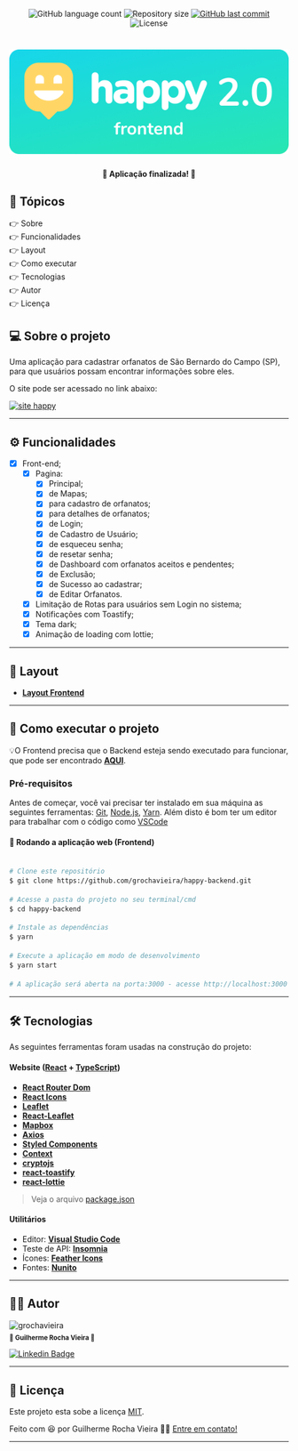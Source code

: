 <p align="center">
  <img alt="GitHub language count" src="https://img.shields.io/github/languages/count/grochavieira/happy-frontend?color=%2304D361&style=flat">

  <img alt="Repository size" src="https://img.shields.io/github/repo-size/grochavieira/happy-frontend?style=flat">
  
  <a href="https://github.com/grochavieira/happy-frontend/commits/master">
    <img alt="GitHub last commit" src="https://img.shields.io/github/last-commit/grochavieira/happy-frontend?style=flat">
  </a>
    
   <img alt="License" src="https://img.shields.io/badge/license-MIT-brightgreen?style=flat">
  
</p>

<h1 align="center">
    <img src="./assets/logo_frontend.png" />
</h1>

<h4 align="center"> 
	🚧  Aplicação finalizada! 🚧
</h4>

## 🏁 Tópicos

<p>
 👉<a href="#-sobre-o-projeto" style="text-decoration: none; "> Sobre</a> <br/>
👉<a href="#-funcionalidades" style="text-decoration: none; "> Funcionalidades</a> <br/>
👉<a href="#-layout" style="text-decoration: none"> Layout</a> <br/>
👉<a href="#-como-executar-o-projeto" style="text-decoration: none"> Como executar</a> <br/>
👉<a href="#-tecnologias" style="text-decoration: none"> Tecnologias</a> <br/>
👉<a href="#-autor" style="text-decoration: none"> Autor</a> <br/>
👉<a href="#user-content--licença" style="text-decoration: none"> Licença</a>

</p>

## 💻 Sobre o projeto

Uma aplicação para cadastrar orfanatos de São Bernardo do Campo (SP), para que usuários possam encontrar informações sobre eles.

O site pode ser acessado no link abaixo:

<a align="center" href="https://grochavieira-happy-frontend.vercel.app/">
    <img alt="site happy" src="https://img.shields.io/static/v1?label=site&message=happy&color=00D0E2&style=flat&logo=vercel">
</a>

---

<a name="-funcionalidades"></a>

## ⚙️ Funcionalidades

- [x] Front-end;
  - [x] Pagina:
    - [x] Principal;
    - [x] de Mapas;
    - [x] para cadastro de orfanatos;
    - [x] para detalhes de orfanatos;
    - [x] de Login;
    - [x] de Cadastro de Usuário;
    - [x] de esqueceu senha;
    - [x] de resetar senha;
    - [x] de Dashboard com orfanatos aceitos e pendentes;
    - [x] de Exclusão;
    - [x] de Sucesso ao cadastrar;
    - [x] de Editar Orfanatos.
  - [x] Limitação de Rotas para usuários sem Login no sistema;
  - [x] Notificações com Toastify;
  - [x] Tema dark;
  - [x] Animação de loading com lottie;

---

## 🎨 Layout

- **[Layout Frontend](https://www.figma.com/file/dVBGraPAX3cyvcH3ynLh2a/Happy-Web-2.0-Copy)**

---

## 🚀 Como executar o projeto

💡O Frontend precisa que o Backend esteja sendo executado para funcionar, que pode ser encontrado **[AQUI](https://github.com/grochavieira/happy-frontend)**.

### Pré-requisitos

Antes de começar, você vai precisar ter instalado em sua máquina as seguintes ferramentas:
[Git](https://git-scm.com), [Node.js](https://nodejs.org/en/), [Yarn](https://classic.yarnpkg.com/en/docs/install).
Além disto é bom ter um editor para trabalhar com o código como [VSCode](https://code.visualstudio.com/)

#### 🧭 Rodando a aplicação web (Frontend)

```bash

# Clone este repositório
$ git clone https://github.com/grochavieira/happy-backend.git

# Acesse a pasta do projeto no seu terminal/cmd
$ cd happy-backend

# Instale as dependências
$ yarn

# Execute a aplicação em modo de desenvolvimento
$ yarn start

# A aplicação será aberta na porta:3000 - acesse http://localhost:3000

```

---

## 🛠 Tecnologias

As seguintes ferramentas foram usadas na construção do projeto:

#### **Website** ([React](https://reactjs.org/) + [TypeScript](https://www.typescriptlang.org/))

- **[React Router Dom](https://github.com/ReactTraining/react-router/tree/master/packages/react-router-dom)**
- **[React Icons](https://react-icons.github.io/react-icons/)**
- **[Leaflet](https://leafletjs.com/)**
- **[React-Leaflet](https://react-leaflet.js.org/)**
- **[Mapbox](https://www.mapbox.com/)**
- **[Axios](https://github.com/axios/axios)**
- **[Styled Components](https://styled-components.com/)**
- **[Context](https://pt-br.reactjs.org/docs/context.html)**
- **[cryptojs](https://www.npmjs.com/package/crypto-js)**
- **[react-toastify](https://fkhadra.github.io/react-toastify/introduction)**
- **[react-lottie](https://www.npmjs.com/package/react-lottie)**

> Veja o arquivo [package.json](https://github.com/grochavieira/happy-frontend/blob/master/package.json)

#### **Utilitários**

- Editor: **[Visual Studio Code](https://code.visualstudio.com/)**
- Teste de API: **[Insomnia](https://insomnia.rest/)**
- Ícones: **[Feather Icons](https://feathericons.com/)**
- Fontes: **[Nunito](https://fonts.google.com/specimen/Nunito)**

---

<a name="-autor"></a>

## 🦸‍♂️ **Autor**

<p>
 <img src="https://avatars.githubusercontent.com/u/48029638?s=460&u=40540691957b5aabf04e2e1d4cddf8d3633cb1be&v=4" width="150px;" alt="grochavieira"/>
 <br />
 <sub><strong>🌟 Guilherme Rocha Vieira 🌟</strong></sub>
</p>

[![Linkedin Badge](https://img.shields.io/badge/-linkedin-blue?style=flat&logo=Linkedin&logoColor=white&link=https://www.linkedin.com/in/grochavieira/)](https://www.linkedin.com/in/grochavieira/)

---

## 📝 Licença

Este projeto esta sobe a licença [MIT](./LICENSE).

Feito com :satisfied: por Guilherme Rocha Vieira 👋🏽 [Entre em contato!](https://www.linkedin.com/in/grochavieira/)

---
